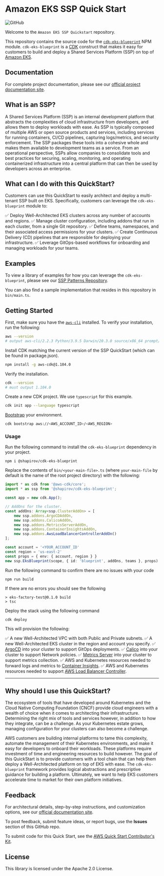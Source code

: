 # Amazon EKS SSP Quick Start

![GitHub](https://img.shields.io/github/license/aws-quickstart/quickstart-ssp-amazon-eks)

Welcome to the `Amazon EKS SSP Quickstart` repository.

This repository contains the source code for the [`cdk-eks-blueprint`](https://www.npmjs.com/package/@shapirov/cdk-eks-blueprint) NPM module. `cdk-eks-blueprint` is a [CDK](https://aws.amazon.com/cdk/) construct that makes it easy for customers to build and deploy a Shared Services Platform (SSP) on top of [Amazon EKS](https://aws.amazon.com/eks/).

## Documentation

For complete project documentation, please see our [official project documentation site](http://aws.amazon.com).

## What is an SSP?

A Shared Services Platform (SSP) is an internal development platform that abstracts the complexities of cloud infrastructure from developers, and allows them to deploy workloads with ease. As SSP is typically composed of multiple AWS or open source products and services, including services for running containers, CI/CD pipelines, capturing logs/metrics, and security enforcement. The SSP packages these tools into a cohesive whole and makes them available to development teams as a service. From an operational perspective, SSPs allow companies to consolidate tools and best practices for securing, scaling, monitoring, and operating containerized infrastructure into a central platform that can then be used by developers across an enterprise.

## What can I do with this QuickStart?

Customers can use this QuickStart to easily architect and deploy a multi-tenant SSP built on EKS. Specifically, customers can leverage the `cdk-eks-blueprint` module to:

✅  Deploy Well-Architected EKS clusters across any number of accounts and regions.
✅  Manage cluster configuration, including addons that run in each cluster, from a single Git repository.
✅  Define teams, namespaces, and their associated access permissions for your clusters.
✅  Create Continuous Delivery (CD) pipelines that are responsible for deploying your infrastructure.
✅  Leverage GitOps-based workflows for onboarding and managing workloads for your teams. 

## Examples

To view a library of examples for how you can leverage the `cdk-eks-blueprint`, please see our [SSP Patterns Repository](https://github.com/shapirov103/eks-ssp-patterns).

You can also find a sample implementation that resides in this repository in `bin/main.ts`.

## Getting Started

First, make sure you have the [`aws-cli`](https://docs.aws.amazon.com/cli/latest/userguide/install-cliv2.html) installed. To verify your installation, run the following: 

```bash
aws --version
# output aws-cli/2.2.3 Python/3.9.5 Darwin/20.3.0 source/x86_64 prompt/off
```

Install CDK matching the current version of the SSP QuickStart (which can be found in package.json).

```bash
npm install -g aws-cdk@1.104.0
```

Verify the installation.

```bash
cdk --version
# must output 1.104.0
```

Create a new CDK project. We use `typescript` for this example. 

```bash
cdk init app --language typescript
```

[Bootstrap](https://docs.aws.amazon.com/cdk/latest/guide/bootstrapping.html) your environment.

```bash
cdk bootstrap aws://<AWS_ACCOUNT_ID>/<AWS_REGION>
```

### Usage

Run the following command to install the `cdk-eks-blueprint` dependency in your project.

```
npm i @shapirov/cdk-eks-blueprint
```

Replace the contents of `bin/<your-main-file>.ts` (where `your-main-file` by default is the name of the root project directory) with the following:

```typescript
import * as cdk from '@aws-cdk/core';
import * as ssp from '@shapirov/cdk-eks-blueprint';

const app = new cdk.App();

// AddOns for the cluster.
const addOns: Array<ssp.ClusterAddOn> = [
    new ssp.addons.ArgoCDAddOn,
    new ssp.addons.CalicoAddOn,
    new ssp.addons.MetricsServerAddOn,
    new ssp.addons.ContainerInsightsAddOn,
    new ssp.addons.AwsLoadBalancerControllerAddOn()
];

const account = '<YOUR_ACCOUNT_ID'
const region = 'us-east-2'
const props = { env: { account, region } }
new ssp.EksBlueprint(scope, { id: 'blueprint', addOns, teams }, props)
```

Run the following command to confirm there are no issues with your code

```
npm run build 
```

If there are no errors you should see the following
```
> eks-factory-test@0.1.0 build
> tsc
```

Deploy the stack using the following command

```
cdk deploy
```

This will provision the following:

✅  A new Well-Architected VPC with both Public and Private subnets.
✅  A new Well-Architected EKS cluster in the region and account you specify.
✅  [ArgoCD](https://argoproj.github.io/argo-cd/) into your cluster to support GitOps deployments. 
✅  [Calico](https://docs.projectcalico.org/getting-started/kubernetes/) into your cluster to support Network policies.
✅  [Metrics Server](https://github.com/kubernetes-sigs/metrics-server) into your cluster to support metrics collection.
✅  AWS and Kubernetes resources needed to forward logs and metrics to [Container Insights](https://docs.aws.amazon.com/AmazonCloudWatch/latest/monitoring/deploy-container-insights-EKS.html).
✅  AWS and Kubernetes resources needed to support [AWS Load Balancer Controller](https://docs.aws.amazon.com/eks/latest/userguide/aws-load-balancer-controller.html).

---

## Why should I use this QuickStart?  

The ecosystem of tools that have developed around Kubernetes and the Cloud Native Computing Foundation (CNCF) provide cloud engineers with a wealth of choice when it comes to architecting their infrastructure. Determining the right mix of tools and services however, in addition to how they integrate, can be a challenge. As your Kubernetes estate grows, managing configuration for your clusters can also become a challenge. 

AWS customers are building internal platforms to tame this complexity, automate the management of their Kubernetes environments, and make it easy for developers to onboard their workloads. These platforms require investment of time and engineering resources to build however. The goal of this QuickStart is to provide customers with a tool chain that can help them deploy a Well-Architected platform on top of EKS with ease. The `cdk-eks-blueprint` framework provides logical abstractions and prescriptive guidance for building a platform. Ultimately, we want to help EKS customers accelerate time to market for their own platform initiatives. 

## Feedback

For architectural details, step-by-step instructions, and customization options, see our [official documentation site](https://aws-quickstart.github.io/quickstart-ssp-amazon-eks/).

To post feedback, submit feature ideas, or report bugs, use the **Issues** section of this GitHub repo. 

To submit code for this Quick Start, see the [AWS Quick Start Contributor's Kit](https://aws-quickstart.github.io/).

## License

This library is licensed under the Apache 2.0 License.

